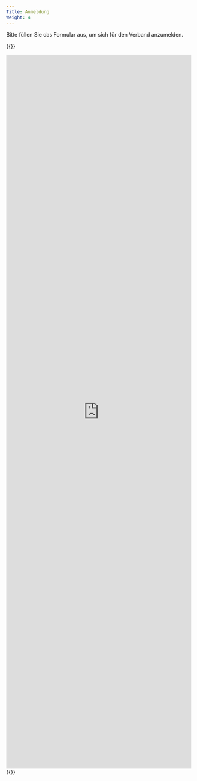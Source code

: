 ```yaml
---
Title: Anmeldung
Weight: 4
---
```


Bitte füllen Sie das Formular aus, um sich für den Verband anzumelden.

{{<rawhtml>}}
<iframe src="https://docs.google.com/forms/d/e/1FAIpQLScI7krZKqJbOGtpEY-braYCUl_LgkJ3EKT3aOh3bFj35NNhQQ/viewform?embedded=true" width="98%" height="1903" frameborder="0" marginheight="0" marginwidth="0">Loading…</iframe>
{{</rawhtml>}}